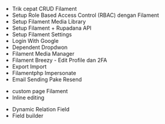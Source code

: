 - Trik cepat CRUD Filament
- Setup Role Based Access Control (RBAC) dengan Filament
- Setup Filament Media Library
- Setup Filament + Rupadana API 
- Setup Filament Settings
- Login With Google
- Dependent Dropdwon
- Filament Media Manager
- Filament Breezy - Edit Profile dan 2FA
- Export Import
- Filamentphp Impersonate
- Email Sending Pake Resend
* custom page Filament
* Inline editing
- Dynamic Relation Field
- Field builder
